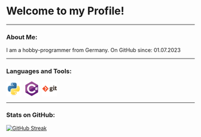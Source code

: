 # Welcome to my Profile!

---
### About Me:
I am a hobby-programmer from Germany.
On GitHub since: 01.07.2023

---
### Languages and Tools:
<div>
  <img src="https://github.com/devicons/devicon/blob/master/icons/python/python-original.svg" title="Python" **alt="Python" width="40" height="40"/>&nbsp;
  <img src="https://github.com/devicons/devicon/blob/master/icons/csharp/csharp-original.svg" title="C#" **alt="C#" width="40" height="40"/>&nbsp;
  <img src="https://github.com/devicons/devicon/blob/master/icons/git/git-original-wordmark.svg" title="Git" **alt="Git" width="40" height="40"/>
</div>

---
### Stats on GitHub:
[![GitHub Streak](http://github-readme-streak-stats.herokuapp.com?user=TAugustL&theme=dark&background=000000)](https://git.io/streak-stats)

<div id="badges">
  <img src="https://komarev.com/ghpvc/?username=TAugustL&style=flat-square&color=blue" alt=""/>
</div>
